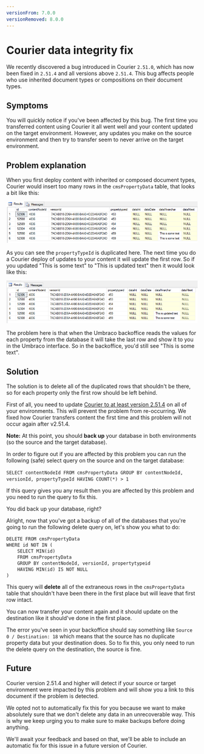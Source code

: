 ```yaml
---
versionFrom: 7.0.0
versionRemoved: 8.0.0
---
```


# Courier data integrity fix

We recently discovered a bug introduced in Courier `2.51.0`, which has now been fixed in `2.51.4` and all versions above `2.51.4`.
This bug affects people who use inherited document types or compositions on their document types.

## Symptoms

You will quickly notice if you've been affected by this bug. The first time you transferred content using Courier it all went well and your content updated on the target environment.
However, any updates you make on the source environment and then try to transfer seem to never arrive on the target environment.

## Problem explanation

When you first deploy content with inherited or composed document types, Courier would insert too many rows in the `cmsPropertyData` table, that looks a bit like this:

![database](images/courierpropertydata.png)

As you can see the `propertyTypeId` is duplicated here. The next time you do a Courier deploy of updates to your content it will update the first row. So if you updated "This is some text" to "This is updated text" then it would look like this:

![database updated](images/courierpropertydataupdated.png)

The problem here is that when the Umbraco backoffice reads the values for each property from the database it will take the last row and show it to you in the Umbraco interface. So in the backoffice, you'd still see "This is some text".

## Solution

The solution is to delete all of the duplicated rows that shouldn't be there, so for each property only the first row should be left behind.

First of all, you need to update [Courier to at least version 2.51.4](https://our.umbraco.com/projects/umbraco-pro/umbraco-courier-2/)  on all of your environments. This will prevent the problem from re-occurring. We fixed how Courier transfers content the first time and this problem will not occur again after v2.51.4.

**Note:** At this point, you should **back up** your database in both environments (so the source and the target database).

In order to figure out if you are affected by this problem you can run the following (safe) select query on the source and on the target database:

`SELECT contentNodeId FROM cmsPropertyData GROUP BY contentNodeId, versionId, propertyTypeId HAVING COUNT(*) > 1`

If this query gives you any result then you are affected by this problem and you need to run the query to fix this.

You did back up your database, right?

Alright, now that you've got a backup of all of the databases that you're going to run the following delete query on, let's show you what to do:

```
DELETE FROM cmsPropertyData
WHERE id NOT IN (
    SELECT MIN(id)
    FROM cmsPropertyData
    GROUP BY contentNodeId, versionId, propertytypeid
    HAVING MIN(id) IS NOT NULL
)
```

This query will **delete** all of the extraneous rows in the `cmsPropertyData` table that shouldn't have been there in the first place but will leave that first row intact.

You can now transfer your content again and it should update on the destination like it should've done in the first place.

The error you've seen in your backoffice should say something like `Source 0 / Destination: 18` which means that the source has no duplicate property data but your destination does. So to fix this, you only need to run the delete query on the destination, the source is fine.

## Future

Courier version 2.51.4 and higher will detect if your source or target environment were impacted by this problem and will show you a link to this document if the problem is detected.

We opted not to automatically fix this for you because we want to make absolutely sure that we don't delete any data in an unrecoverable way. This is why we keep urging you to make sure to make backups before doing anything.

We'll await your feedback and based on that, we'll be able to include an automatic fix for this issue in a future version of Courier.
